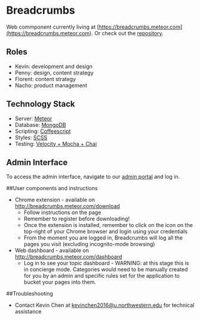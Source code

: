 Breadcrumbs
=========
Web commponent currently living at [https://breadcrumbs.meteor.com](https://breadcrumbs.meteor.com). Or check out the [repository](https://github.com/nuvention-web/breadcrumbs).

## Roles
 * Kevin: development and design
 * Penny: design, content strategy
 * Florent: content strategy
 * Nacho: product management

## Technology Stack

 * Server: [Meteor](https://meteor.com)
 * Database: [MongoDB](https://mongodb.com)
 * Scripting: [Coffeescript](http://coffeescript.org)
 * Styles: [SCSS](http://sass-lang.com)
 * Testing: [Velocity + Mocha + Chai](http://velocity.meteor.com)

## Admin Interface
To access the admin interface, navigate to our [admin portal](https://breadcrumbs.meteor.com/login) and log in.

##User components and instructions
* Chrome extension - available on http://breadcrumbs.meteor.com/download 
  * Follow instructions on the page
  * Remember to register before downloading!
  * Once the extension is installed, remember to click on the icon on the top-right of your Chrome browser and login using your credentials
  * From the moment you are logged in, Breadcrumbs will log all the pages you visit (excluding incognito-mode browsing)
* Web dashboard - available on http://breadcrumbs.meteor.com/dashboard
  * Log in to see your topic dashboard - WARNING: at this stage this is in concierge mode. Categories would need to be manually created for you by an admin and specific rules set for the application to bucket your pages into them. 

##Troubleshooting
* Contact Kevin Chen at kevinchen2016@u.northwestern.edu for technical assistance
